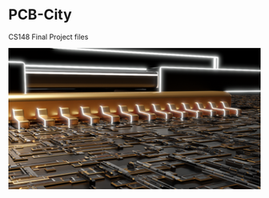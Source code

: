# PCB-City
CS148 Final Project files 

![Blender rendered image for PCB-City final project.](/images/evelynan_samjett_a.png)

